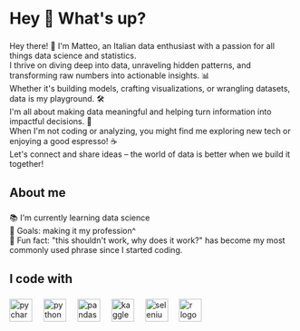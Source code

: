 <h1 align="left">Hey 👋 What's up?</h1>

###

<p align="left">Hey there! 👋 I'm Matteo, an Italian data enthusiast with a passion for all things data science and statistics.<br>  
  I thrive on diving deep into data, unraveling hidden patterns, and transforming raw numbers into actionable insights. 📊<br>  
  Whether it's building models, crafting visualizations, or wrangling datasets, data is my playground. 🛠️<br>  
  I'm all about making data meaningful and helping turn information into impactful decisions. 🚀<br>  
  When I'm not coding or analyzing, you might find me exploring new tech or enjoying a good espresso! ☕<br>  
  Let's connect and share ideas – the world of data is better when we build it together!</p>

###

<h2 align="left">About me</h2>

###

<p align="left">📚 I'm currently learning data science<br>🎯 Goals: making it my profession^<br>🎲 Fun fact: "this shouldn't work, why does it work?" has become my most commonly used phrase since I started coding.</p>

###

<h2 align="left">I code with</h2>

###

<div align="left">
  <img src="https://cdn.jsdelivr.net/gh/devicons/devicon/icons/pycharm/pycharm-original.svg" height="40" alt="pycharm logo"  />
  <img width="12" />
  <img src="https://cdn.jsdelivr.net/gh/devicons/devicon/icons/python/python-original.svg" height="40" alt="python logo"  />
  <img width="12" />
  <img src="https://cdn.jsdelivr.net/gh/devicons/devicon/icons/pandas/pandas-original.svg" height="40" alt="pandas logo"  />
  <img width="12" />
  <img src="https://cdn.jsdelivr.net/gh/devicons/devicon/icons/kaggle/kaggle-original.svg" height="40" alt="kaggle logo"  />
  <img width="12" />
  <img src="https://cdn.jsdelivr.net/gh/devicons/devicon/icons/selenium/selenium-original.svg" height="40" alt="selenium logo"  />
  <img width="12" />
  <img src="https://cdn.jsdelivr.net/gh/devicons/devicon/icons/r/r-original.svg" height="40" alt="r logo"  />
</div>

###
